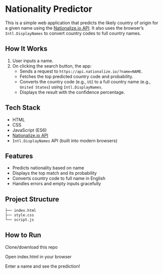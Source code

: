 #  Nationality Predictor

This is a simple web application that predicts the likely country of origin for a given name using the [Nationalize.io API](https://nationalize.io/). It also uses the browser’s `Intl.DisplayNames` to convert country codes to full country names.

## How It Works

1. User inputs a name.
2. On clicking the search button, the app:
   - Sends a request to `https://api.nationalize.io/?name=NAME`.
   - Fetches the top predicted country code and probability.
   - Converts the country code (e.g., `US`) to a full country name (e.g., `United States`) using `Intl.DisplayNames`.
   - Displays the result with the confidence percentage.

## Tech Stack

- HTML
- CSS
- JavaScript (ES6)
- [Nationalize.io API](https://nationalize.io/)
- `Intl.DisplayNames` API (built into modern browsers)

## Features

-  Predicts nationality based on name
-  Displays the top match and its probability
-  Converts country code to full name in English
-  Handles errors and empty inputs gracefully


##  Project Structure

```bash
├── index.html
├── style.css
└── script.js
```

## How to Run
Clone/download this repo

Open index.html in your browser

Enter a name and see the prediction!